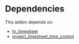 # Dependencies

This addon depends on:

- [hr_timesheet](../../../../../oca-ocb-hr/odoo-bringout-oca-ocb-hr_timesheet)
- [project_timesheet_time_control](../../../../../oca-workflow-process/odoo-bringout-oca-project-project_timesheet_time_control)
